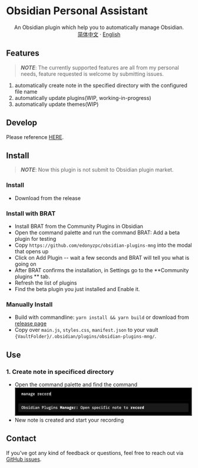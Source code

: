 # Obsidian Personal Assistant

<p align="center">
    <span>An Obsidian plugin which help you to automatically manage Obsidian.</span>
    <br/>
    <a href="/README-CN.md">简体中文</a>
    ·
    <a href="/README.md">English</a>
</p>

## Features
> ***NOTE***: The currently supported features are all from my personal needs, feature requested is welcome by submitting issues.

1. automatically create note in the specified directory with the configured file name
2. automatically update plugins(WIP, working-in-progress)
3. automatically update themes(WIP)

## Develop

Please reference [HERE](./DEVELOPEMENT.md).

## Install
> ***NOTE***: Now this plugin is not submit to Obsidian plugin market.

### Install
- Download from the release

### Install with BRAT

- Install BRAT from the Community Plugins in Obsidian
- Open the command palette and run the command BRAT: Add a beta plugin for testing
- Copy `https://github.com/edonyzpc/obsidian-plugins-mng` into the modal that opens up
- Click on Add Plugin -- wait a few seconds and BRAT will tell you what is going on
- After BRAT confirms the installation, in Settings go to the **Community plugins ** tab.
- Refresh the list of plugins
- Find the beta plugin you just installed and Enable it.

### Manually Install

- Build with commandline: `yarn install && yarn build` or download from [release page](https://github.com/edonyzpc/obsidian-plugins-mng/releases)
- Copy over `main.js`, `styles.css`, `manifest.json` to your vault `{VaultFolder}/.obsidian/plugins/obsidian-plugins-mng/`.

## Use

### 1. Create note in specificed directory
- Open the command palette and find the command
![command 1](./docs/command-1.png)
- New note is created and start your recording

## Contact

If you've got any kind of feedback or questions, feel free to reach out via [GitHub issues](https://github.com/edonyzpc/obsidian-plugins-mng/issues).
